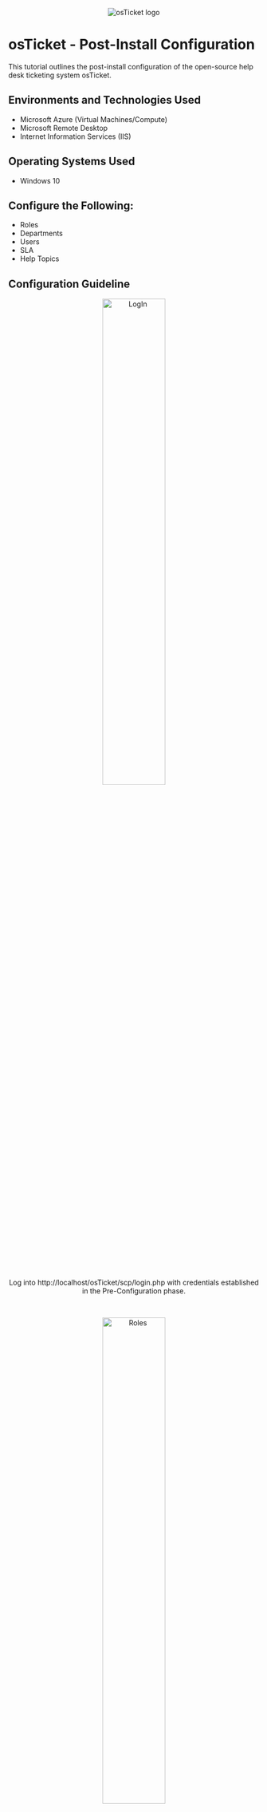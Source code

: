 <p align="center">
<img src="https://i.imgur.com/Clzj7Xs.png" alt="osTicket logo"/>
</p>

<h1>osTicket - Post-Install Configuration</h1>
This tutorial outlines the post-install configuration of the open-source help desk ticketing system osTicket.<br />


<h2>Environments and Technologies Used</h2>

- Microsoft Azure (Virtual Machines/Compute)
- Microsoft Remote Desktop
- Internet Information Services (IIS)

<h2>Operating Systems Used </h2>

- Windows 10</b> 

<h2>Configure the Following:</h2>

- Roles
- Departments
- Users
- SLA
- Help Topics

<h2>Configuration Guideline</h2>

<p align="center">
<img src="https://i.imgur.com/OVVVtdx.png" height="50%" width="50%" alt="LogIn"/>
</p>
<p align="center"> Log into http://localhost/osTicket/scp/login.php with credentials established in the Pre-Configuration phase. 
</p>
<br />

<p align="center">
<img src="https://i.imgur.com/xlq2lO0.png" height="50%" width="50%" alt="Roles"/>
</p>
<p> In the Agent Panel, select Roles. Click Add New Role. In the Definition section, type "Supreme Admin". In the Permissions, select all options, then click Add Role. 
</p>
<br />

<p align="center">
<img src="https://i.imgur.com/OFIRJ57.png" height="50%" width="50%" alt="Departments"/>
</p>
<p align="center"> In the Agent Panel, select Departments. Click Add New Department. Name it "System Administrators" and click Create. 
</p>
<br />

<p align="center">
<img src="https://i.imgur.com/VlCGbFA.png" height="50%" width="50%" alt="Teams"/>
</p>
<p align="center"> In the Agent Panel, select Teams. Click Add Team. Add "Level II Support." Click Create. 
</p>
<br />

<p align="center">
<img src="https://i.imgur.com/XklQWRU.png" height="50%" width="50%" alt="User Access"/>
</p>
<p align="center"> In the Agent Panel, select Settings, then Users. Check the box for Require registration and login to create tickets. Save.
</p>
<br />

<p align="center">
<img src="https://i.imgur.com/SZoYNFe.png" height="50%" width="50%" alt=""/>
</p>
<p> In the Agent Panel, select the Agent tab. Click on Add New Agent. In the Account tab, add Agent's name, e-mail, and user name. (Jane Doe, jane_admin@helper.com, jane_admin.) Unselect the Send the agent a password reset email, and Unselect Require password change at next login. Add password. In the Status and Settings section, check Administrator. 
</p>
<br />

<p align="center">
<img src="https://i.imgur.com/FyuVTK9.png" height="50%" width="50%" alt="Access Tab"/>
</p>
<p align="center"> In the Access tab, select Primary Department as System Administrators. Select role as Supreme Admin. 
</p>
<br />

<p align="center">
<img src="https://i.imgur.com/FUu6qCV.png" height="50%" width="50%" alt="Permissions Tab"/>
</p>
<p> In the Permission tab, go through each of the multiple tabs and select all options. (Jane Doe is an administrator.) For other agent's select options accordingly.  
</p>
<br />

<p align="center">
<img src="https://i.imgur.com/AWyWwMi.png" height="50%" width="50%" alt="Teams Tab"/>
</p>
<p align="center"> In the Teams Tab, select a team such as Level I or add teams. Add Level II Support. Click create. 
</p>
<br />

<p align="center">
<img src="https://i.imgur.com/Dk9c1Zt.png" height="50%" width="50%" alt="John Doe"/>
</p>
<p align="center"> Following the previous methods, create an administrator named John Doe. 
</p>
<br />

<p align="center">
<img src="https://i.imgur.com/b3CmDL6.png" height="50%" width="50%" alt="User Karen"/>
</p>
<p align="center"> Log into the osTicket as jane_admin. In the Admin Panel, select Users and Add New User (Karen Hart; karen@clueless.com). Click Add.  
</p>
<br />

<p align="center">
<img src="https://i.imgur.com/lujmJO3.png" height="50%" width="50%" alt="Register"/>
</p>
<p align="center"> While in the newly created user for Karen Hart, select Register. Select the option to add a password. 
</p>
<br />

<p align="center">
<img src="https://i.imgur.com/MpEhmiQ.png" height="50%" width="50%" alt="Ken Jeong"/>
</p>
<p align="center"> Repeating the previous steps, create a new user. (Ken Jeong; kenjeong@lovemyself.com)
</p>
<br />

<p align="center">
<img src="https://i.imgur.com/gxyucy9.png" height="50%" width="50%" alt="SLA"/>
</p>
<p> In the Agent Panel, select Manage, then Service Level Agreements (SLA). Click Add New SLA Plan. Add the following SLA Plans: SEV-A with a 1 hour grace period with a 24/7 schedule. SEV-B with a 4 hour grace period with a 24/7 schedule. SEV-C with a 8 hour grace period with a Monday-Friday 8 am - 5 pm with US Holidays. 
</p>
<br />

<p align="center">
<img src="https://i.imgur.com/4mZxej0.png" height="50%" width="50%" alt="Help Topics"/>
</p>
<p> In the Agent Panel, go to Manage, then to Help Topics. Add the following Help Topics: Business Critical Outage, Personal Computer Issues, Equipment Request, and Password Reset. It is optional to set the Department, SLA, and Priority. These options will be left in the default for this tutorial.  
</p>
<br />

<p align="center">
<img src="https://i.imgur.com/ubUCd3K.png" height="50%" width="50%" alt="Conclude"/>
</p>
<p> This concludes the tutorial. The next one will build onto this one with the ticket lifecycle. 
</p>
<br />
